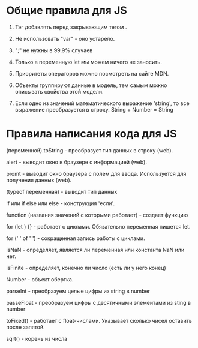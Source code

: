 # Общие правила для JS

1) Тэг <sript></script> добавлять перед закрывающим тегом </body>.

2) Не использовать "var" - оно устарело.

3) ";" не нужны в 99.9% случаев

4) Только в переменную let мы можем ничего не заносить.

5) Приоритеты операторов можно посмотреть на сайте MDN.

6) Объекты группируют данные в модель, тем самым можно описывать свойства этой модели.

7) Если одно из значений математического выражение 'string', то все выражение преобразуется в строку. String + Number = String

# Правила написания кода для JS 

(переменной).toString - преобразует тип данных в строку (web).

alert - выводит окно в браузере с информацией (web).

promt - выводит окно браузера с полем для ввода. Используется для получения данных (web).

(typeof переменная) - выводит тип данных

if или if else или else - конструкция 'если'.

function (названия значений с которыми работает) - создает функцию

for (let ) {} - работает с циклами. Обязательно переменная пишется let.

for (' ' of ' ') - сокращенная запись работы с циклами.

isNaN - определяет, является ли переменная или константа NaN или нет.

isFinite - определяет, конечно ли число (есть ли у него конец)

Number - объект обертка.

parseInt - преобразуем целые цифры из string в number

passeFloat - преобразуем цифры с десятичными элементами из sting в number

toFixed() - работает с float-числами. Указывает сколько чисел оставить после запятой.  

sqrt() - корень из числа
